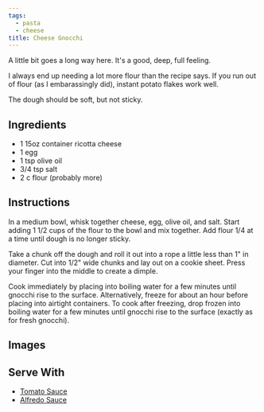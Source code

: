 ```yaml
---
tags:
  - pasta
  - cheese
title: Cheese Gnocchi
---
```


A little bit goes a long way here. It's a good, deep, full feeling.

I always end up needing a lot more flour than the recipe says. If you run out of
flour (as I embarassingly did), instant potato flakes work well.

The dough should be soft, but not sticky.

## Ingredients

* 1 15oz container ricotta cheese
* 1 egg
* 1 tsp olive oil
* 3/4 tsp salt
* 2 c flour (probably more)

## Instructions

In a medium bowl, whisk together cheese, egg, olive oil, and salt. Start adding
1 1/2 cups of the flour to the bowl and mix together. Add flour 1/4 at a time
until dough is no longer sticky.

Take a chunk off the dough and roll it out into a rope a little less than 1" in
diameter. Cut into 1/2" wide chunks and lay out on a cookie sheet. Press your
finger into the middle to create a dimple.

Cook immediately by placing into boiling water for a few minutes until gnocchi
rise to the surface. Alternatively, freeze for about an hour before placing
into airtight containers. To cook after freezing, drop frozen into boiling
water for a few minutes until gnocchi rise to the surface (exactly as for fresh
gnocchi).

## Images



## Serve With

* [Tomato Sauce](/recipe/tomato-sauce)
* [Alfredo Sauce](/recipe/alfredo-sauce)

